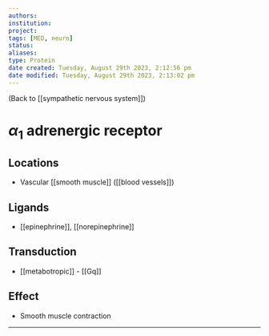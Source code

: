 ```yaml
---
authors: 
institution: 
project: 
tags: [MED, neuro]
status: 
aliases: 
type: Protein
date created: Tuesday, August 29th 2023, 2:12:56 pm
date modified: Tuesday, August 29th 2023, 2:13:02 pm
---
```


(Back to [[sympathetic nervous system]])

# $\alpha_1$ adrenergic receptor
## Locations
- Vascular [[smooth muscle]] ([[blood vessels]])
## Ligands
- [[epinephrine]], [[norepinephrine]]
## Transduction
- [[metabotropic]] - [[Gq]]
## Effect
- Smooth muscle contraction

---
